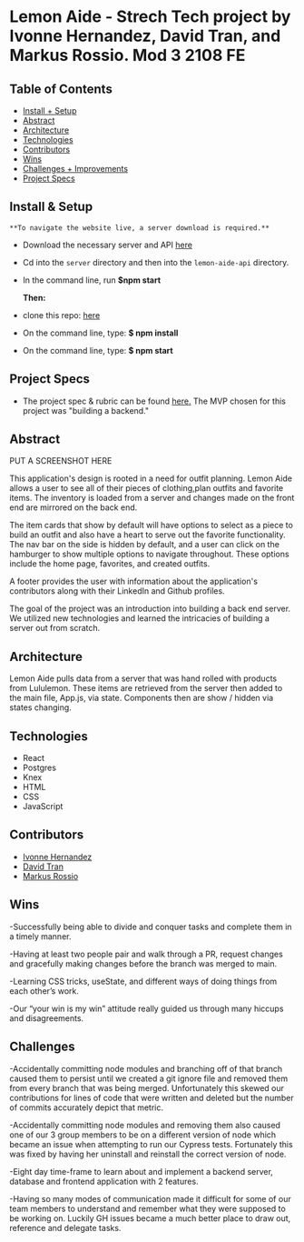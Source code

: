 # Lemon Aide - Strech Tech project by Ivonne Hernandez, David Tran, and Markus Rossio. Mod 3 2108 FE

## Table of Contents
  - [Install + Setup](#set-up)  
  - [Abstract](#abstract)
  - [Architecture](#architecture)
  - [Technologies](#technologies)
  - [Contributors](#contributors)
  - [Wins](#wins)
  - [Challenges + Improvements](#challenges-+-Improvements)
  - [Project Specs](#project-specs)

  ## Install & Setup
    **To navigate the website live, a server download is required.**
  - Download the necessary server and API [here](https://github.com/isleofyou/lemon-aide-api)
  - Cd into the `server` directory and then into the `lemon-aide-api` directory.
  - In the command line, run **$npm start**

    **Then:**
  - clone this repo: [here](https://github.com/isleofyou/lemon-aide)
   - On the command line, type: **$ npm install**
   - On the command line, type: **$ npm start**

   ## Project Specs
   - The project spec & rubric can be found [here.](https://frontend.turing.edu/projects/module-3/stretch.html) The MVP chosen for this project was "building a backend."

## Abstract

PUT A SCREENSHOT HERE

  This application's design is rooted in a need for outfit planning. Lemon Aide allows a user to see all of their pieces of clothing,plan outfits and favorite items. The inventory is loaded from a server and changes made on the front end are mirrored on the back end. 

  The item cards that show by default will have options to select as a piece to build an outfit and also have a heart to serve out the favorite functionality. The nav bar on the side is hidden by default, and a user can click on the hamburger to show multiple options to navigate throughout. These options include the home page, favorites, and created outfits. 

  A footer provides the user with information about the application's contributors along with their LinkedIn and Github profiles.

  The goal of the project was an introduction into building a back end server. We utilized new technologies and learned the intricacies of building a server out from scratch. 

## Architecture
  Lemon Aide pulls data from a server that was hand rolled with products from Lululemon. These items are retrieved from the server then added to the main file, App.js, via state. Components then are show / hidden via states changing. 

## Technologies 
  - React
  - Postgres
  - Knex
  - HTML
  - CSS
  - JavaScript

## Contributors
  - [Ivonne Hernandez](https://github.com/ivonne-hernandez)
  - [David Tran](https://github.com/isleofyou)
  - [Markus Rossio](https://github.com/Markus-Xavier)

## Wins

-Successfully being able to divide and conquer tasks and complete them in a timely manner.

-Having at least two people pair and walk through a PR, request changes and gracefully making changes before the branch was merged to main.

-Learning CSS tricks, useState, and different ways of doing things from each other’s work.

-Our “your win is my win” attitude really guided us through many hiccups and disagreements.

## Challenges

-Accidentally committing node modules and branching off of that branch caused them to persist until we created a git ignore file and removed them from every branch that was being merged. Unfortunately this skewed our contributions for lines of code that were written and deleted but the number of commits accurately depict that metric.

-Accidentally committing node modules and removing them also caused one of our 3 group members to be on a different version of node which became an issue when attempting to run our Cypress tests. Fortunately this was fixed by having her uninstall and reinstall the correct version of node.

-Eight day time-frame to learn about and implement a backend server, database and frontend application with 2 features.

-Having so many modes of communication made it difficult for some of our team members to understand and remember what they were supposed to be working on. Luckily GH issues became a much better place to draw out, reference and delegate tasks.
